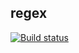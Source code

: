 ## regex
[![Build status](https://ci.appveyor.com/api/projects/status/m6kblnt9n39j7ubq?svg=true)](https://ci.appveyor.com/project/Anna-Kolycheva/ajs-regex-1)
